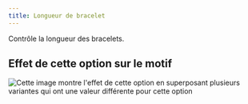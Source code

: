 ```yaml
---
title: Longueur de bracelet
---
```


Contrôle la longueur des bracelets.

## Effet de cette option sur le motif

![Cette image montre l'effet de cette option en superposant plusieurs variantes qui ont une valeur différente pour cette option](cornelius_kneetobelow_sample.svg "Effet de cette option sur le motif")
